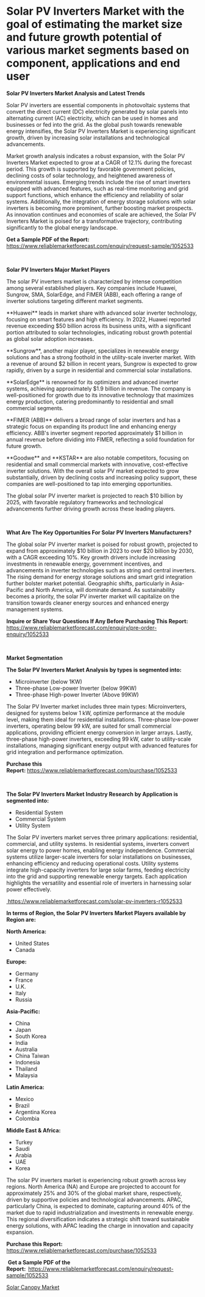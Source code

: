 <p><h1>Solar PV Inverters Market with the goal of estimating the market size and future growth potential of various market segments based on component, applications and end user</h1></p><p><strong>Solar PV Inverters Market Analysis and Latest Trends</strong></p>
<p><p>Solar PV inverters are essential components in photovoltaic systems that convert the direct current (DC) electricity generated by solar panels into alternating current (AC) electricity, which can be used in homes and businesses or fed into the grid. As the global push towards renewable energy intensifies, the Solar PV Inverters Market is experiencing significant growth, driven by increasing solar installations and technological advancements.</p><p>Market growth analysis indicates a robust expansion, with the Solar PV Inverters Market expected to grow at a CAGR of 12.1% during the forecast period. This growth is supported by favorable government policies, declining costs of solar technology, and heightened awareness of environmental issues. Emerging trends include the rise of smart inverters equipped with advanced features, such as real-time monitoring and grid support functions, which enhance the efficiency and reliability of solar systems. Additionally, the integration of energy storage solutions with solar inverters is becoming more prominent, further boosting market prospects. As innovation continues and economies of scale are achieved, the Solar PV Inverters Market is poised for a transformative trajectory, contributing significantly to the global energy landscape.</p></p>
<p><strong>Get a Sample PDF of the Report:&nbsp;</strong> <a href="https://www.reliablemarketforecast.com/enquiry/request-sample/1052533?utm_campaign=3310&utm_medium=2&utm_source=Github&utm_content=ia&utm_term=07042025&utm_id=solar-pv-inverters">https://www.reliablemarketforecast.com/enquiry/request-sample/1052533</a></p>
<p>&nbsp;</p>
<p><strong>Solar PV Inverters Major Market Players</strong></p>
<p><p>The solar PV inverters market is characterized by intense competition among several established players. Key companies include Huawei, Sungrow, SMA, SolarEdge, and FIMER (ABB), each offering a range of inverter solutions targeting different market segments.</p><p>**Huawei** leads in market share with advanced solar inverter technology, focusing on smart features and high efficiency. In 2022, Huawei reported revenue exceeding $50 billion across its business units, with a significant portion attributed to solar technologies, indicating robust growth potential as global solar adoption increases.</p><p>**Sungrow**, another major player, specializes in renewable energy solutions and has a strong foothold in the utility-scale inverter market. With a revenue of around $2 billion in recent years, Sungrow is expected to grow rapidly, driven by a surge in residential and commercial solar installations.</p><p>**SolarEdge** is renowned for its optimizers and advanced inverter systems, achieving approximately $1.9 billion in revenue. The company is well-positioned for growth due to its innovative technology that maximizes energy production, catering predominantly to residential and small commercial segments.</p><p>**FIMER (ABB)** delivers a broad range of solar inverters and has a strategic focus on expanding its product line and enhancing energy efficiency. ABB's inverter segment reported approximately $1 billion in annual revenue before dividing into FIMER, reflecting a solid foundation for future growth.</p><p>**Goodwe** and **KSTAR** are also notable competitors, focusing on residential and small commercial markets with innovative, cost-effective inverter solutions. With the overall solar PV market expected to grow substantially, driven by declining costs and increasing policy support, these companies are well-positioned to tap into emerging opportunities.</p><p>The global solar PV inverter market is projected to reach $10 billion by 2025, with favorable regulatory frameworks and technological advancements further driving growth across these leading players.</p></p>
<p>&nbsp;</p>
<p><strong>What Are The Key Opportunities For Solar PV Inverters Manufacturers?</strong></p>
<p><p>The global solar PV inverter market is poised for robust growth, projected to expand from approximately $10 billion in 2023 to over $20 billion by 2030, with a CAGR exceeding 10%. Key growth drivers include increasing investments in renewable energy, government incentives, and advancements in inverter technologies such as string and central inverters. The rising demand for energy storage solutions and smart grid integration further bolster market potential. Geographic shifts, particularly in Asia-Pacific and North America, will dominate demand. As sustainability becomes a priority, the solar PV inverter market will capitalize on the transition towards cleaner energy sources and enhanced energy management systems.</p></p>
<p><strong>Inquire or Share Your Questions If Any Before Purchasing This Report:</strong> <a href="https://www.reliablemarketforecast.com/enquiry/pre-order-enquiry/1052533?utm_campaign=3310&utm_medium=2&utm_source=Github&utm_content=ia&utm_term=07042025&utm_id=solar-pv-inverters">https://www.reliablemarketforecast.com/enquiry/pre-order-enquiry/1052533</a></p>
<p>&nbsp;</p>
<p><strong>Market Segmentation</strong></p>
<p><strong>The Solar PV Inverters Market Analysis by types is segmented into:</strong></p>
<p><ul><li>Microinverter (below 1KW)</li><li>Three-phase Low-power Inverter (below 99KW)</li><li>Three-phase High-power Inverter (Above 99KW)</li></ul></p>
<p><p>The Solar PV Inverter market includes three main types: Microinverters, designed for systems below 1 kW, optimize performance at the module level, making them ideal for residential installations. Three-phase low-power inverters, operating below 99 kW, are suited for small commercial applications, providing efficient energy conversion in larger arrays. Lastly, three-phase high-power inverters, exceeding 99 kW, cater to utility-scale installations, managing significant energy output with advanced features for grid integration and performance optimization.</p></p>
<p><strong>Purchase this Report:&nbsp;</strong><a href="https://www.reliablemarketforecast.com/purchase/1052533?utm_campaign=3310&utm_medium=2&utm_source=Github&utm_content=ia&utm_term=07042025&utm_id=solar-pv-inverters">https://www.reliablemarketforecast.com/purchase/1052533</a></p>
<p>&nbsp;</p>
<p><strong>The Solar PV Inverters Market Industry Research by Application is segmented into:</strong></p>
<p><ul><li>Residential System</li><li>Commercial System</li><li>Utility System</li></ul></p>
<p><p>The Solar PV inverters market serves three primary applications: residential, commercial, and utility systems. In residential systems, inverters convert solar energy to power homes, enabling energy independence. Commercial systems utilize larger-scale inverters for solar installations on businesses, enhancing efficiency and reducing operational costs. Utility systems integrate high-capacity inverters for large solar farms, feeding electricity into the grid and supporting renewable energy targets. Each application highlights the versatility and essential role of inverters in harnessing solar power effectively.</p></p>
<p><a href="https://www.reliablemarketforecast.com/solar-pv-inverters-r1052533?utm_campaign=3310&utm_medium=2&utm_source=Github&utm_content=ia&utm_term=07042025&utm_id=solar-pv-inverters">&nbsp;https://www.reliablemarketforecast.com/solar-pv-inverters-r1052533</a></p>
<p><strong>In terms of Region, the Solar PV Inverters Market Players available by Region are:</strong></p>
<p>
    <p> <strong> North America: </strong>
        <ul>
            <li>United States</li>
            <li>Canada</li>
        </ul>
        </p> 
    <p> <strong> Europe: </strong>
        <ul>
            <li>Germany</li>
            <li>France</li>
            <li>U.K.</li>
            <li>Italy</li>
            <li>Russia</li>
        </ul>
        </p> 
    <p> <strong> Asia-Pacific: </strong>
        <ul>
            <li>China</li>
            <li>Japan</li>
            <li>South Korea</li>
            <li>India</li>
            <li>Australia</li>
            <li>China Taiwan</li>
            <li>Indonesia</li>
            <li>Thailand</li>
            <li>Malaysia</li>
        </ul>
        </p> 
    <p> <strong> Latin America: </strong>
        <ul>
            <li>Mexico</li>
            <li>Brazil</li>
            <li>Argentina Korea</li>
            <li>Colombia</li>
        </ul>
        </p> 
    <p> <strong> Middle East & Africa: </strong>
        <ul>
            <li>Turkey</li>
            <li>Saudi</li>
            <li>Arabia</li>
            <li>UAE</li>
            <li>Korea</li>
        </ul>
    </p>
    </p>
<p><p>The solar PV inverters market is experiencing robust growth across key regions. North America (NA) and Europe are projected to account for approximately 25% and 30% of the global market share, respectively, driven by supportive policies and technological advancements. APAC, particularly China, is expected to dominate, capturing around 40% of the market due to rapid industrialization and investments in renewable energy. This regional diversification indicates a strategic shift toward sustainable energy solutions, with APAC leading the charge in innovation and capacity expansion.</p></p>
<p><strong>Purchase this Report: </strong><a href="https://www.reliablemarketforecast.com/purchase/1052533?utm_campaign=3310&utm_medium=2&utm_source=Github&utm_content=ia&utm_term=07042025&utm_id=solar-pv-inverters">https://www.reliablemarketforecast.com/purchase/1052533</a></p>
<p>&nbsp;<strong>Get a Sample PDF of the Report:&nbsp;&nbsp;</strong><a href="https://www.reliablemarketforecast.com/enquiry/request-sample/1052533?utm_campaign=3310&utm_medium=2&utm_source=Github&utm_content=ia&utm_term=07042025&utm_id=solar-pv-inverters">https://www.reliablemarketforecast.com/enquiry/request-sample/1052533</a></p>
<p><strong></strong></p>
<p><p><a href="https://github.com/fraryatena85/Market-Research-Report-List-1/blob/main/solar-canopy-market.md?utm_campaign=3310&utm_medium=2&utm_source=Github&utm_content=ia&utm_term=07042025&utm_id=solar-pv-inverters">Solar Canopy Market</a></p></p>